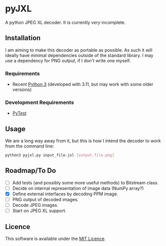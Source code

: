# pyJXL

A python JPEG XL decoder. It is currently *very* incomplete.

## Installation

I am aiming to make this decoder as portable as possible. As such it will
ideally have minimal dependencies outside of the standard library. I may use a
dependency for PNG output, if I don't write one myself.

### Requirements

- Recent [Python 3](https://www.python.org/) (developed with 3.11, but may work with some older versions)

### Development Requirements

- [PyTest](https://docs.pytest.org/)

## Usage

We are a long way away from it, but this is how I intend the decoder to work
from the command line:

```sh
python3 pyjxl.py input_file.jxl [output_file.png]
```

## Roadmap/To Do

- [ ] Add tests (and possibly some more useful methods) to Bitstream class.
- [ ] Decide on internal representation of image data (NumPy array?)
- [x] Define external interfaces by decoding PPM image.
- [ ] PNG output of decoded images.
- [ ] Decode JPEG images.
- [ ] Start on JPEG XL support.

<!-- ## Contributing

State if you are open to contributions and what your requirements are for
accepting them.

For people who want to make changes to your project, it's helpful to have some
documentation on how to get started. Perhaps there is a script that they should
run or some environment variables that they need to set. Make these steps
explicit. These instructions could also be useful to your future self.

You can also document commands to lint the code or run tests. These steps help
to ensure high code quality and reduce the likelihood that the changes
inadvertently break something. Having instructions for running tests is
especially helpful if it requires external setup, such as starting a Selenium
server for testing in a browser. -->

<!-- ## Acknowledgements

Show your appreciation to those who have contributed to the project. -->

## Licence

This software is available under the [MIT Licence](LICENCE.md).
